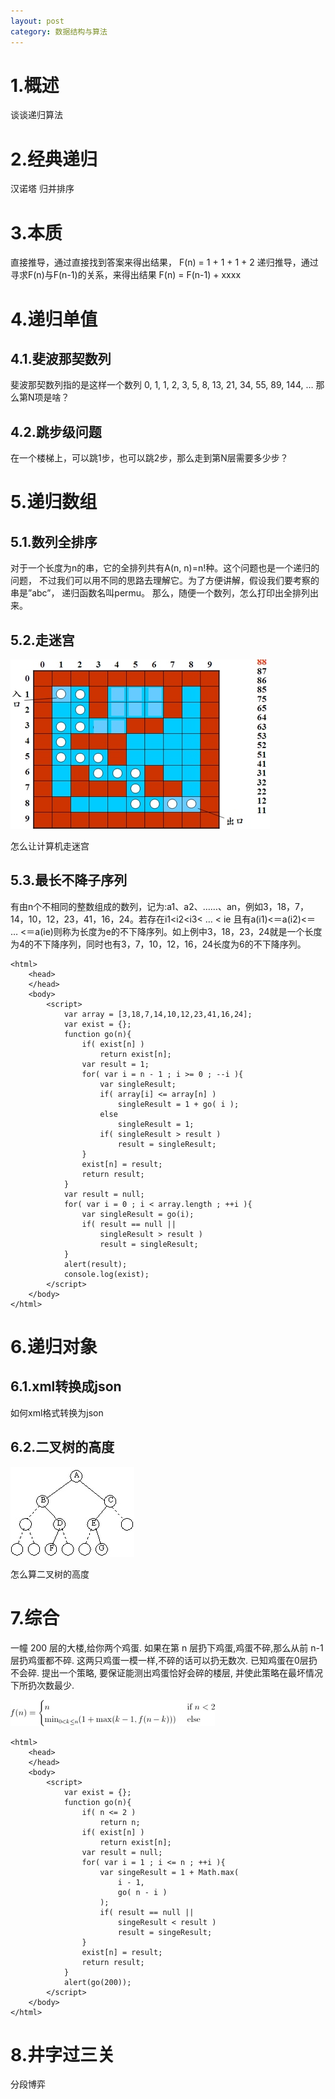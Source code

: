 ```yaml
---
layout: post
category: 数据结构与算法
---
```


# 1.概述
谈谈递归算法

# 2.经典递归
汉诺塔
归并排序

# 3.本质
直接推导，通过直接找到答案来得出结果，
F(n) = 1 + 1 + 1 + 2
递归推导，通过寻求F(n)与F(n-1)的关系，来得出结果
F(n) = F(n-1) + xxxx

# 4.递归单值

## 4.1.斐波那契数列
斐波那契数列指的是这样一个数列 0, 1, 1, 2, 3, 5, 8, 13, 21, 34, 55, 89, 144, …
那么第N项是啥？

## 4.2.跳步级问题

在一个楼梯上，可以跳1步，也可以跳2步，那么走到第N层需要多少步？

# 5.递归数组

## 5.1.数列全排序
对于一个长度为n的串，它的全排列共有A(n, n)=n!种。这个问题也是一个递归的问题， 不过我们可以用不同的思路去理解它。为了方便讲解，假设我们要考察的串是”abc”， 递归函数名叫permu。
那么，随便一个数列，怎么打印出全排列出来。

## 5.2.走迷宫

![](/assets/img/14580444528276.jpg)

怎么让计算机走迷宫

## 5.3.最长不降子序列
有由n个不相同的整数组成的数列，记为:a1、a2、……、an，例如3，18，7，14，10，12，23，41，16，24。若存在i1<i2<i3< … < ie 且有a(i1)<＝a(i2)<＝ … <＝a(ie)则称为长度为e的不下降序列。如上例中3，18，23，24就是一个长度为4的不下降序列，同时也有3，7，10，12，16，24长度为6的不下降序列。

```
<html>
	<head>
	</head>
	<body>
		<script>
			var array = [3,18,7,14,10,12,23,41,16,24];
			var exist = {};
			function go(n){
				if( exist[n] )
					return exist[n];
				var result = 1;
				for( var i = n - 1 ; i >= 0 ; --i ){
					var singleResult;
					if( array[i] <= array[n] )
						singleResult = 1 + go( i );
					else
						singleResult = 1;
					if( singleResult > result )
						result = singleResult;
				}
				exist[n] = result;
				return result;
			}
			var result = null;
			for( var i = 0 ; i < array.length ; ++i ){
				var singleResult = go(i);
				if( result == null ||
					singleResult > result )
					result = singleResult;
			}
			alert(result);
			console.log(exist);
		</script>
	</body>
</html>
```

# 6.递归对象

## 6.1.xml转换成json
如何xml格式转换为json

## 6.2.二叉树的高度

![](/assets/img/14580444606428.jpg)

怎么算二叉树的高度

# 7.综合
一幢 200 层的大楼,给你两个鸡蛋. 如果在第 n 层扔下鸡蛋,鸡蛋不碎,那么从前 n-1 层扔鸡蛋都不碎.
这两只鸡蛋一模一样,不碎的话可以扔无数次. 已知鸡蛋在0层扔不会碎.
提出一个策略, 要保证能测出鸡蛋恰好会碎的楼层, 并使此策略在最坏情况下所扔次数最少.

![](/assets/img/14580444843696.jpg)

```
<html>
	<head>
	</head>
	<body>
		<script>
			var exist = {};
			function go(n){
				if( n <= 2 )
					return n;
				if( exist[n] )
					return exist[n];
				var result = null;
				for( var i = 1 ; i <= n ; ++i ){
					var singeResult = 1 + Math.max(
						i - 1,
						go( n - i )
					); 
					if( result == null || 
						singeResult < result )
						result = singeResult;
				}
				exist[n] = result;				
				return result;
			}
			alert(go(200));
		</script>
	</body>
</html>
```

# 8.井字过三关
分段博弈

